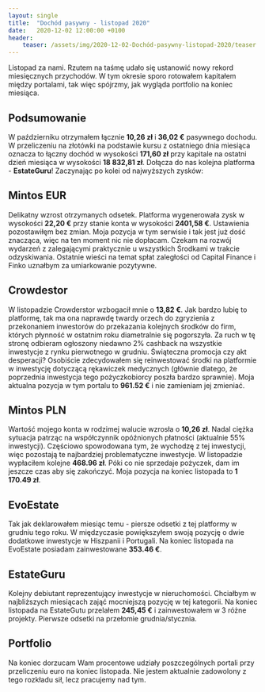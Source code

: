 ```yaml
---
layout: single
title:  "Dochód pasywny - listopad 2020"
date:   2020-12-02 12:00:00 +0100
header:
    teaser: /assets/img/2020-12-02-Dochód-pasywny-listopad-2020/teaser.png
---
```


Listopad za nami. Rzutem na taśmę udało się ustanowić nowy rekord miesięcznych przychodów. W tym okresie sporo rotowałem kapitałem między portalami, tak więc spójrzmy, jak wygląda portfolio na koniec miesiąca.

## Podsumowanie

W październiku otrzymałem łącznie **10,26 zł** i **36,02 €** pasywnego dochodu. W przeliczeniu na złotówki na podstawie kursu z ostatniego dnia miesiąca oznacza to łączny dochód w wysokości **171,60 zł** przy kapitale na ostatni dzień miesiąca w wysokości **18 832,81 zł**. Dołącza do nas kolejna platforma - **EstateGuru**! Zaczynając po kolei od najwyższych zysków:

## Mintos EUR

Delikatny wzrost otrzymanych odsetek. Platforma wygenerowała zysk w wysokości **22,20 €** przy stanie konta w wysokości **2401,58 €**. Ustawienia pozostawiłęm bez zmian. Moja pozycja w tym serwisie i tak jest już dość znacząca, więc na ten moment nic nie dopłacam. Czekam na rozwój wydarzeń z zalegającymi praktycznie u wszystkich Środkami w trakcie odzyskiwania. Ostatnie wieści na temat spłat zaległości od Capital Finance i Finko uznałbym za umiarkowanie pozytywne.

<canvas id="mintosEurChart" width="400" height="250"></canvas>
<script>
var ctx = document.getElementById('mintosEurChart').getContext('2d');
var myChart = new Chart(ctx,
    {
        type: "line",
        data: {
            "labels":["07.2020","08.2020","09.2020","10.2020","11.2020","12.2020"],
            "datasets":[{
                    "label": "Mintos EUR",
                    "data": [19.92, 21.23, 17.21, 19.74, 22.20],
                    "fill": false,
                    "borderColor": "rgb(75, 192, 192)",
                    "lineTension": 0.1
                }]
        },
        options: {
            plugins: {
              datalabels: {
                 // hide datalabels for all datasets
                 display: false
              }
            },
            scales: {
                yAxes: [{
                    ticks: {
                        beginAtZero: true
                    }
                }]
            }
        }
    }
);
</script>

## Crowdestor

W listopadzie Crowderstor wzbogacił mnie o **13,82 €**. Jak bardzo lubię to platformę, tak ma ona naprawdę twardy orzech do zgryzienia z przekonaniem inwestorów do przekazania kolejnych środków do firm, których płynność w ostatnim roku diametralnie się pogorszyła. Za ruch w tę stronę odbieram ogłoszony niedawno 2% cashback na wszystkie inwestycje z rynku pierwotnego w grudniu. Świąteczna promocja czy akt desperacji? Osobiście zdecydowałem się reinwestować środki na platformie w inwestycję dotyczącą rękawiczek medycznych (głównie dlatego, że poprzednia inwestycja tego pożyczkobiorcy poszła bardzo sprawnie). Moja aktualna pozycja w tym portalu to **961.52 €** i nie zamieniam jej zmieniać. 

<canvas id="crowdestorChart" width="400" height="250"></canvas>
<script>
var ctx = document.getElementById('crowdestorChart').getContext('2d');
var myChart = new Chart(ctx,
    {
        type: "line",
        data: {
            "labels":["07.2020","08.2020","09.2020","10.2020","11.2020","12.2020"],
            "datasets":[{
                    "label": "Crowdestor",
                    "data": [6.12, 14.09, 6.99, 5.36, 13.82],
                    "fill": false,
                    "borderColor": "rgb(75, 192, 192)",
                    "lineTension": 0.1
                }]
        },
        options: {
            plugins: {
              datalabels: {
                 // hide datalabels for all datasets
                 display: false
              }
            },
            scales: {
                yAxes: [{
                    ticks: {
                        beginAtZero: true
                    }
                }]
            }
        }
    }
);
</script>

## Mintos PLN

Wartość mojego konta w rodzimej walucie wzrosła o **10,26 zł**. Nadal ciężka sytuacja patrząc na współczynnik opóźnionych płatności (aktualnie 55% inwestycji). Częściowo spowodowana tym, że wychodzę z tej inwestycji, więc pozostają te najbardziej problematyczne inwestycje. W listopadzie wypłaciłem kolejne **468.96 zł**. Póki co nie sprzedaje pożyczek, dam im jeszcze czas aby się zakończyć. Moja pozycja na koniec listopada to **1 170.49 zł**.

<canvas id="mintosPlnChart" width="400" height="250"></canvas>
<script>
var ctx = document.getElementById('mintosPlnChart').getContext('2d');
var myChart = new Chart(ctx,
    {
        type: "line",
        data: {
            "labels":["07.2020","08.2020","09.2020","10.2020","11.2020","12.2020"],
            "datasets":[{
                    "label": "Mintos PLN",
                    "data":[32.02, 13.70, 25.51, 21.77, 10.26],
                    "fill": false,
                    "borderColor": "rgb(75, 192, 192)",
                    "lineTension": 0.1
                }]
        },
        options: {
            plugins: {
              datalabels: {
                 // hide datalabels for all datasets
                 display: false
              }
            },
            scales: {
                yAxes: [{
                    ticks: {
                        beginAtZero: true
                    }
                }]
            }
        }
    }
);
</script>

## EvoEstate

Tak jak deklarowałem miesiąc temu - piersze odsetki z tej platformy w grudniu tego roku. W międzyczasie powiększyłem swoją pozycję o dwie dodatkowe inwestycje w Hiszpanii i Portugali. Na koniec listopada na EvoEstate posiadam zainwestowane **353.46 €**.

## EstateGuru

Kolejny debiutant reprezentujący inwestycje w nieruchomości. Chciałbym w najbliższych miesiącach zająć mocniejszą pozycję w tej kategorii. Na koniec listopada na EstateGutu przelałem **245,45 €** i zainwestowałem w 3 różne projekty. Pierwsze odsetki na przełomie grudnia/stycznia.

## Portfolio

Na koniec dorzucam Wam procentowe udziały poszczególnych portali przy przeliczeniu euro na koniec listopada. Nie jestem aktualnie zadowolony z tego rozkładu sił, lecz pracujemy nad tym.

<canvas id="portfolioChart" width="400" height="250"></canvas>
<script>
var ctx = document.getElementById('portfolioChart').getContext('2d');

var data = [{
            data: [10807.50, 4327.00, 1170.49, 1590.82, 1104.59],
            backgroundColor: [
                'rgba(255, 99, 132, 1)',
                'rgba(54, 162, 235, 1)',
                'rgba(255, 206, 86, 1)',
                'rgba(75, 192, 192, 1)',
                'rgba(153, 102, 255, 1)',
                'rgba(255, 159, 64, 1)'
            ]
        }]

var options = {
    tooltips: {
        enabled: false
    },
    plugins: {
        datalabels: {
            formatter: (value, ctx) => {
                let sum = 0;
                let dataArr = ctx.chart.data.datasets[0].data;
                dataArr.map(data => {
                    sum += data;
                });
                let percentage = (value*100 / sum).toFixed(1)+"%";
                return percentage;
            },
            color: '#fff',
        }
    }
};

var myDoughnutChart = new Chart(ctx, {
    type: 'doughnut',
    data: {
        datasets: data,
        labels: [
        'Mintos EUR',
        'Crowdestor',
        'Mintos PLN',
        'EvoEstate',
        'EstateGuru'
        ]
    },
    options: options
});
</script>

